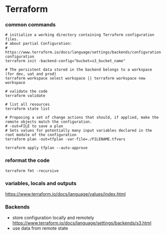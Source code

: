 # Terraform

### common commands
```
# initialize a working directory containing Terraform configuration files.
# about partial Configuration:
# https://www.terraform.io/docs/language/settings/backends/configuration.html#partial-configuration
terraform init -backend-config="bucket=s3_bucket_name"

# The persistent data stored in the backend belongs to a workspace (for dev, uat and prod)
terraform workspace select workspace || terraform workspace new workspace

# validate the code
terraform validate

# list all resources
terraform state list

# Proposing a set of change actions that should, if applied, make the remote objects match the configuration.
# -out=FILE to save a plan
# Sets values for potentially many input variables declared in the root module of the configuration
terraform plan -out=tfplan -var-file=./FILENAME.tfvars

terraform apply tfplan --auto-approve
```

### reformat the code
```
terraform fmt -recursive
```

### variables, locals and outputs
https://www.terraform.io/docs/language/values/index.html

### Backends
- store configuration locally and remotely https://www.terraform.io/docs/language/settings/backends/s3.html
- use data from remote state



